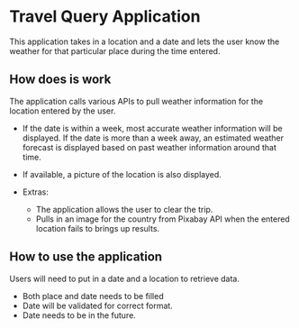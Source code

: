 # Travel Query Application 

This application takes in a location and a date and lets the user know the weather for that particular place during the time entered.

## How does is work

The application calls various APIs to pull weather information for the location entered by the user. 

- If the date is within a week, most accurate weather information will be displayed. If the date is more than a week away, an estimated weather forecast is displayed based on past weather information around that time.

- If available, a picture of the location is also displayed.

- Extras:
  * The application allows the user to clear the trip.
  * Pulls in an image for the country from Pixabay API when the entered location fails to brings up results. 

## How to use the application

Users will need to put in a date and a location to retrieve data. 

* Both place and date needs to be filled
* Date will be validated for correct format.
* Date needs to be in the future.
